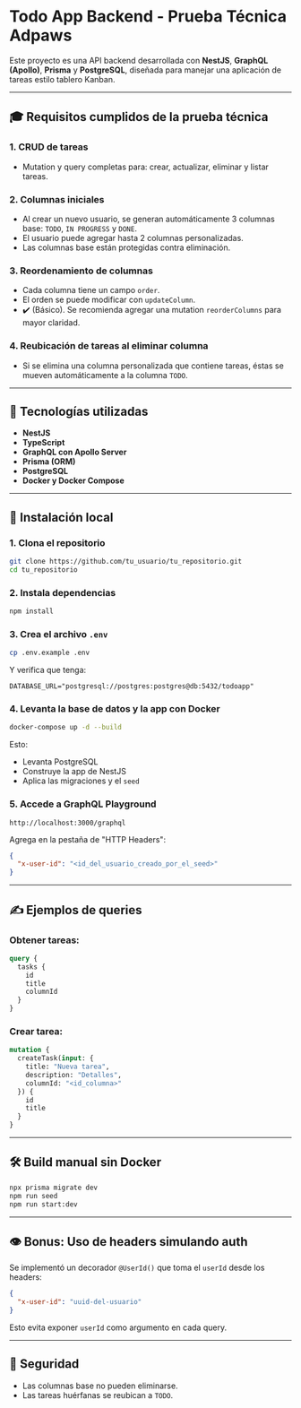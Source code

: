 # Todo App Backend - Prueba Técnica Adpaws

Este proyecto es una API backend desarrollada con **NestJS**, **GraphQL (Apollo)**, **Prisma** y **PostgreSQL**, diseñada para manejar una aplicación de tareas estilo tablero Kanban.

---

## 🎓 Requisitos cumplidos de la prueba técnica

### 1. CRUD de tareas

* Mutation y query completas para: crear, actualizar, eliminar y listar tareas.

### 2. Columnas iniciales

* Al crear un nuevo usuario, se generan automáticamente 3 columnas base: `TODO`, `IN PROGRESS` y `DONE`.
* El usuario puede agregar hasta 2 columnas personalizadas.
* Las columnas base están protegidas contra eliminación.

### 3. Reordenamiento de columnas

* Cada columna tiene un campo `order`.
* El orden se puede modificar con `updateColumn`.
* ✔️ (Básico). Se recomienda agregar una mutation `reorderColumns` para mayor claridad.

### 4. Reubicación de tareas al eliminar columna

* Si se elimina una columna personalizada que contiene tareas, éstas se mueven automáticamente a la columna `TODO`.

---

## 🚀 Tecnologías utilizadas

* **NestJS**
* **TypeScript**
* **GraphQL con Apollo Server**
* **Prisma (ORM)**
* **PostgreSQL**
* **Docker y Docker Compose**

---

## 🧰 Instalación local

### 1. Clona el repositorio

```bash
git clone https://github.com/tu_usuario/tu_repositorio.git
cd tu_repositorio
```

### 2. Instala dependencias

```bash
npm install
```

### 3. Crea el archivo `.env`

```bash
cp .env.example .env
```

Y verifica que tenga:

```env
DATABASE_URL="postgresql://postgres:postgres@db:5432/todoapp"
```

### 4. Levanta la base de datos y la app con Docker

```bash
docker-compose up -d --build
```

Esto:

* Levanta PostgreSQL
* Construye la app de NestJS
* Aplica las migraciones y el `seed`

### 5. Accede a GraphQL Playground

```
http://localhost:3000/graphql
```

Agrega en la pestaña de "HTTP Headers":

```json
{
  "x-user-id": "<id_del_usuario_creado_por_el_seed>"
}
```

---

## ✍️ Ejemplos de queries

### Obtener tareas:

```graphql
query {
  tasks {
    id
    title
    columnId
  }
}
```

### Crear tarea:

```graphql
mutation {
  createTask(input: {
    title: "Nueva tarea",
    description: "Detalles",
    columnId: "<id_columna>"
  }) {
    id
    title
  }
}
```

---

## 🛠️ Build manual sin Docker

```bash
npx prisma migrate dev
npm run seed
npm run start:dev
```

---

## 👁️ Bonus: Uso de headers simulando auth

Se implementó un decorador `@UserId()` que toma el `userId` desde los headers:

```json
{
  "x-user-id": "uuid-del-usuario"
}
```

Esto evita exponer `userId` como argumento en cada query.

---

## 🚫 Seguridad

* Las columnas base no pueden eliminarse.
* Las tareas huérfanas se reubican a `TODO`.

